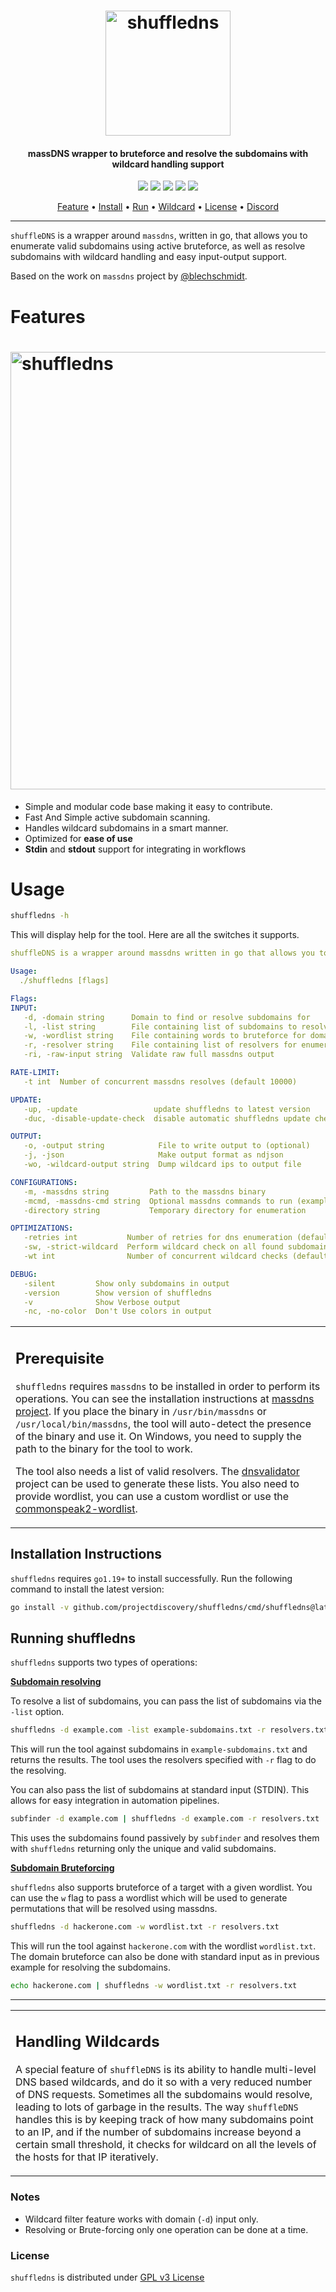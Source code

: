 <h1 align="center">
  <img src="static/shuffledns-logo.png" alt="shuffledns" width="200px">
  <br>
</h1>

<h4 align="center">massDNS wrapper to bruteforce and resolve the subdomains with wildcard handling support</h4>


<p align="center">
<a href="https://goreportcard.com/report/github.com/projectdiscovery/shuffledns"><img src="https://goreportcard.com/badge/github.com/projectdiscovery/shuffledns"></a>
<a href="https://github.com/projectdiscovery/shuffledns/issues"><img src="https://img.shields.io/badge/contributions-welcome-brightgreen.svg?style=flat"></a>
<a href="https://github.com/projectdiscovery/shuffledns/releases"><img src="https://img.shields.io/github/release/projectdiscovery/shuffledns"></a>
<a href="https://twitter.com/pdiscoveryio"><img src="https://img.shields.io/twitter/follow/pdiscoveryio.svg?logo=twitter"></a>
<a href="https://discord.gg/projectdiscovery"><img src="https://img.shields.io/discord/695645237418131507.svg?logo=discord"></a>
</p>
      
<p align="center">
  <a href="#features">Feature</a> •
  <a href="#installation-instructions">Install</a> •
  <a href="#running-shuffledns">Run</a> •
  <a href="#handling-wildcards">Wildcard</a> •
  <a href="#license">License</a> •
  <a href="https://discord.gg/projectdiscovery">Discord</a>
</p>

---


`shuffleDNS` is a wrapper around `massdns`, written in go, that allows you to enumerate valid subdomains using active bruteforce, as well as resolve subdomains with wildcard handling and easy input-output support.

Based on the work on `massdns` project by [@blechschmidt](https://github.com/blechschmidt).

 # Features

<h1 align="left">
  <img src="static/shuffledns-run.png" alt="shuffledns" width="700px">
  <br>
</h1>

 - Simple and modular code base making it easy to contribute.
 - Fast And Simple active subdomain scanning.
 - Handles wildcard subdomains in a smart manner.
 - Optimized for **ease of use**
 - **Stdin** and **stdout** support for integrating in workflows

# Usage

```bash
shuffledns -h
```
This will display help for the tool. Here are all the switches it supports.

```yaml
shuffleDNS is a wrapper around massdns written in go that allows you to enumerate valid subdomains using active bruteforce as well as resolve subdomains with wildcard handling and easy input-output support.

Usage:
  ./shuffledns [flags]

Flags:
INPUT:
   -d, -domain string      Domain to find or resolve subdomains for
   -l, -list string        File containing list of subdomains to resolve
   -w, -wordlist string    File containing words to bruteforce for domain
   -r, -resolver string    File containing list of resolvers for enumeration
   -ri, -raw-input string  Validate raw full massdns output

RATE-LIMIT:
   -t int  Number of concurrent massdns resolves (default 10000)

UPDATE:
   -up, -update                 update shuffledns to latest version
   -duc, -disable-update-check  disable automatic shuffledns update check

OUTPUT:
   -o, -output string            File to write output to (optional)
   -j, -json                     Make output format as ndjson
   -wo, -wildcard-output string  Dump wildcard ips to output file

CONFIGURATIONS:
   -m, -massdns string         Path to the massdns binary
   -mcmd, -massdns-cmd string  Optional massdns commands to run (example '-i 10')
   -directory string           Temporary directory for enumeration

OPTIMIZATIONS:
   -retries int           Number of retries for dns enumeration (default 5)
   -sw, -strict-wildcard  Perform wildcard check on all found subdomains
   -wt int                Number of concurrent wildcard checks (default 25)

DEBUG:
   -silent         Show only subdomains in output
   -version        Show version of shuffledns
   -v              Show Verbose output
   -nc, -no-color  Don't Use colors in output
```

<table>
<tr>
<td>  

## Prerequisite

`shuffledns` requires `massdns` to be installed in order to perform its operations. You can see the installation instructions at [massdns project](https://github.com/blechschmidt/massdns#compilation). If you place the binary in `/usr/bin/massdns` or `/usr/local/bin/massdns`, the tool will auto-detect the presence of the binary and use it. On Windows, you need to supply the path to the binary for the tool to work.

The tool also needs a list of valid resolvers. The [dnsvalidator](https://github.com/vortexau/dnsvalidator) project can be used to generate these lists. You also need to provide wordlist, you can use a custom wordlist or use the [commonspeak2-wordlist](https://s3.amazonaws.com/assetnote-wordlists/data/manual/best-dns-wordlist.txt).

</td>
</tr>
</table>

## Installation Instructions

`shuffledns` requires `go1.19+` to install successfully. Run the following command to install the latest version: 

```bash
go install -v github.com/projectdiscovery/shuffledns/cmd/shuffledns@latest
```

## Running shuffledns

`shuffledns` supports two types of operations:

<ins>**Subdomain resolving**</ins>

To resolve a list of subdomains, you can pass the list of subdomains via the `-list` option.

```bash
shuffledns -d example.com -list example-subdomains.txt -r resolvers.txt
```

This will run the tool against subdomains in `example-subdomains.txt` and returns the results. The tool uses the resolvers specified with `-r` flag to do the resolving.

You can also pass the list of subdomains at standard input (STDIN). This allows for easy integration in automation pipelines.

```bash
subfinder -d example.com | shuffledns -d example.com -r resolvers.txt
```

This uses the subdomains found passively by `subfinder` and resolves them with `shuffledns` returning only the unique and valid subdomains.

<ins>**Subdomain Bruteforcing**</ins>

`shuffledns` also supports bruteforce of a target with a given wordlist. You can use the `w` flag to pass a wordlist which will be used to generate permutations that will be resolved using massdns.

```bash
shuffledns -d hackerone.com -w wordlist.txt -r resolvers.txt
```

This will run the tool against `hackerone.com` with the wordlist `wordlist.txt`. The domain bruteforce can also be done with standard input as in previous example for resolving the subdomains.

```bash
echo hackerone.com | shuffledns -w wordlist.txt -r resolvers.txt
```

---

<table>
<tr>
<td>

## Handling Wildcards

A special feature of `shuffleDNS` is its ability to handle multi-level DNS based wildcards, and do it so with a very reduced number of DNS requests. Sometimes all the subdomains would resolve, leading to lots of garbage in the results. The way `shuffleDNS` handles this is by keeping track of how many subdomains point to an IP, and if the number of subdomains increase beyond a certain small threshold, it checks for wildcard on all the levels of the hosts for that IP iteratively.

</td>
</tr>
</table>

### Notes

- Wildcard filter feature works with domain (`-d`) input only.
- Resolving or Brute-forcing only one operation can be done at a time. 

### License

`shuffledns` is distributed under [GPL v3 License](https://github.com/projectdiscovery/shuffledns/blob/master/LICENSE.md)
